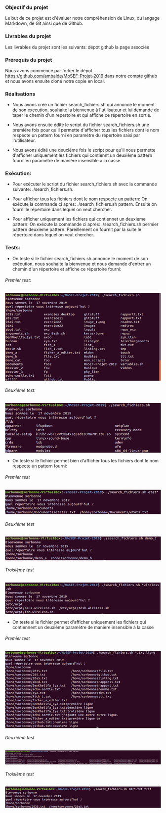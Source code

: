 ### Objectif du projet

Le but de ce projet est d'évaluer notre compréhension de Linux, du langage Markdown, de Git ainsi que de Github.

### Livrables du projet

Les livrables du projet sont les suivants:
dépot github
la page associée

### Prérequis du projet

Nous avons commencé par forker le dépot https://github.com/ambalde/MoSEF-Projet-2019 dans notre compte github et nous avons ensuite cloné notre copie en local.

### Réalisations

- Nous avons crée un fichier search_fichiers.sh qui annonce le moment de son execution, souhaite la bienvenue à l'utilisateur et lui demande de taper le chemin d'un repertoire et qui affiche ce répertoire en sortie.
 
- Nous avons ensuite édité le script du fichier search_fichiers.sh une première fois pour qu'il permette d'afficher tous les fichiers dont le nom respecte un pattern fourni en paramètre du répertoire saisi par l'utilisateur.

- Nous avons édité une deuxième fois le script pour qu'il nous permette d'afficher uniquement les fichiers qui contiennt un deuxième pattern fourni en paramètre de manière insensible à la casse.

### Exécution:

- Pour exécuter le script du fichier search_fichiers.sh avec la commande suivante: ./search_fichiers.sh.

- Pour afficher tous les fichiers dont le nom respecte un pattern:
On exécute la commande ci après: ./search_fichiers.sh pattern. Ensuite on fourni le répertoire dans lequel on veut chercher.

- Pour afficher uniquement les fichiers qui contiennet un deuxieme pattern:
On exécute la commande ci après: ./search_fichiers.sh permier pattern deuxieme pattern. Pareillement on fournit par la suite le répertoire dans lequel on veut chercher. 

### Tests:

- On teste si le fichier search_fichiers.sh annonce le moment de son exécution, nous souhaite la bienvenue et nous demande d'entrer un chemin d'un répertoire et affiche ce répertoire fourni:

###### Premier test:

![Test1](https://github.com/Eyabk/MoSEF-Projet-2019/blob/master/Screenshots/Capture_test1_projetlinux.png)

###### Deuxième test:

![Test2](https://github.com/Eyabk/MoSEF-Projet-2019/blob/master/Screenshots/Capture_test2_projetlinux.png)

- On teste si le fichier permet bien d'afficher tous les fichiers dont le nom respecte un pattern fourni:

###### Premier test

![Test3](https://github.com/Eyabk/MoSEF-Projet-2019/blob/master/Screenshots/Capture_test3_projetlinux.png)

###### Deuxième test

![Test4](https://github.com/Eyabk/MoSEF-Projet-2019/blob/master/Screenshots/Capture_test4_projetlinux.png)

###### Troisième test

![Test5](https://github.com/Eyabk/MoSEF-Projet-2019/blob/matser/Screenshots/Capture_test5_projetlinux.png)

- On teste si le fichier permet d'afficher uniquement les fichiers qui contiennent un deuxième paramètre de manière insensible à la casse

###### Premier test

![Test6](https://github.com/Eyabk/MoSEF-Projet-2019/blob/master/Screenshots/Capture_test6_projetlinux.png)

###### Deuxième test

![Test7](https://github.com/Eyabk/MoSEF-Projet-2019/blob/master/Screenshots/Capture_test7_projetlinux.png)

###### Troisième test

![Test8](https://github.com/Eyabk/MoSEF-Projet-2019/blob/master/Screenshots/Capture_test8_projetlinux.png)

